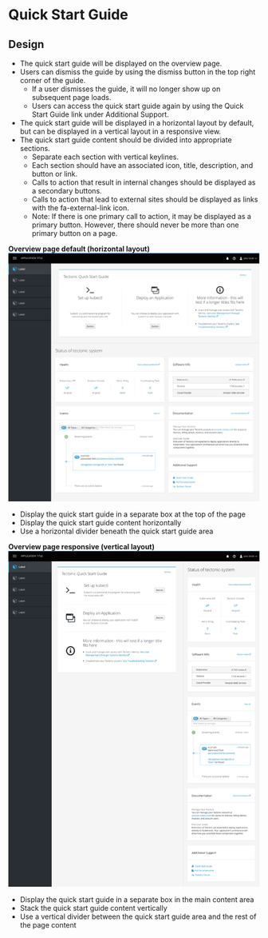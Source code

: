 # Quick Start Guide

## Design
* The quick start guide will be displayed on the overview page.
* Users can dismiss the guide by using the dismiss button in the top right corner of the guide.
  * If a user dismisses the guide, it will no longer show up on subsequent page loads.
  * Users can access the quick start guide again by using the Quick Start Guide link under Additional Support.
* The quick start guide will be displayed in a horizontal layout by default, but can be displayed in a vertical layout in a responsive view.
* The quick start guide content should be divided into appropriate sections.
  * Separate each section with vertical keylines.
  * Each section should have an associated icon, title, description, and button or link.
  * Calls to action that result in internal changes should be displayed as a secondary buttons.
  * Calls to action that lead to external sites should be displayed as links with the fa-external-link icon.
  * Note: If there is one primary call to action, it may be displayed as a primary button. However, there should never be more than one primary button on a page.

**Overview page default (horizontal layout)**
![horizontal](img/horizontal.png)

* Display the quick start guide in a separate box at the top of the page
* Display the quick start guide content horizontally
* Use a horizontal divider beneath the quick start guide area

**Overview page responsive (vertical layout)**
![vertical](img/vertical.png)

* Display the quick start guide in a separate box in the main content area
* Stack the quick start guide content vertically
* Use a vertical divider between the quick start guide area and the rest of the page content
